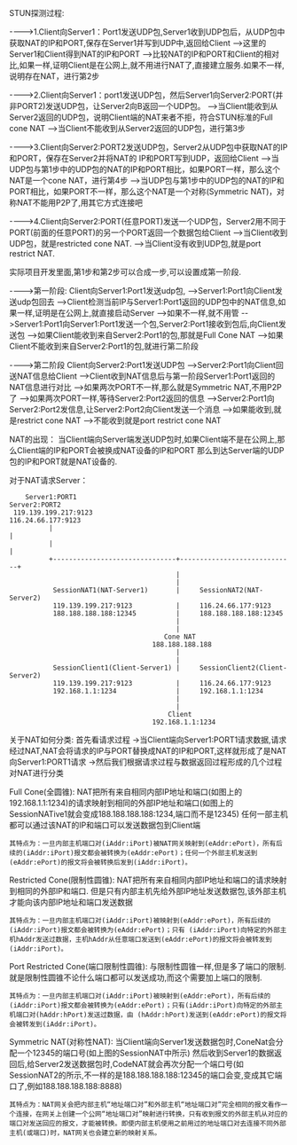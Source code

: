 
STUN探测过程:

---->1.Client向Server1：Port1发送UDP包,Server1收到UDP包后，从UDP包中获取NAT的IP和PORT,保存在Server1并写到UDP中,返回给Client
    -->这里的Server1和Client得到NAT的IP和PORT
    -->比较NAT的IP和PORT和Client的相对比,如果一样,证明Client是在公网上,就不用进行NAT了,直接建立服务.如果不一样,说明存在NAT，进行第2步

---->2.Client向Server1：port1发送UDP包，然后Server1向Server2:PORT(并非PORT2)发送UDP包，让Server2向B返回一个UDP包。
    -->当Client能收到从Server2返回的UDP包，说明Client端的NAT来者不拒，符合STUN标准的Full cone NAT
    -->当Client不能收到从Server2返回的UDP包，进行第3步

---->3.Client向Server2:PORT2发送UDP包，Server2从UDP包中获取NAT的IP和PORT，保存在Server2并将NAT的 IP和PORT写到UDP，返回给Client
    -->当UDP包与第1步中的UDP包的NAT的IP和PORT相比，如果PORT一样，那么这个NAT是一个cone NAT，进行第4步
    -->当UDP包与第1步中的UDP包的NAT的IP和PORT相比，如果PORT不一样，那么这个NAT是一个对称(Symmetric NAT)，对称NAT不能用P2P了,用其它方式连接吧
   
---->4.Client向Server2:PORT(任意PORT)发送一个UDP包，Server2用不同于PORT(前面的任意PORT)的另一个PORT返回一个数据包给Client
    -->当Client收到UDP包，就是restricted cone NAT.
    -->当Client没有收到UDP包,就是port restrict NAT.

实际项目开发里面,第1步和第2步可以合成一步,可以设置成第一阶段.

---->第一阶段:
    Client向Server1:Port1发送udp包,
        -->Server1:Port1向Client发送udp包回去
            -->Client检测当前IP与Server1:Port1返回的UDP包中的NAT信息,如果一样,证明是在公网上,就直接启动Server
            -->如果不一样,就不用管
        -->Server1:Port1向Server1:Port1发送一个包,Server2:Port1接收到包后,向Client发送包
            -->如果Client能收到来自Server2:Port1的包,那就是Full Cone NAT
            -->如果Client不能收到来自Server2:Port1的包,就进行第二阶段
     
---->第二阶段
    Client向Server2:Port1发送UDP包
        -->Server2:Port1向Client回送NAT信息给Client
            -->Client收到NAT信息后与第一阶段Server1:Port1返回的NAT信息进行对比
                -->如果两次PORT不一样,那么就是Symmetric NAT,不用P2P了
                -->如果两次PORT一样,等待Server2:Port2返回的信息
        -->Server2:Port1向Server2:Port2发信息,让Server2:Port2向Client发送一个消息
            -->如果能收到,就是restrict cone NAT
            -->不能收到就是port restrict cone NAT


NAT的出现：
    当Client端向Server端发送UDP包时,如果Client端不是在公网上,那么Client端的IP和PORT会被换成NAT设备的IP和PORT
    那么到达Server端的UDP包的IP和PORT就是NAT设备的.
    
对于NAT请求Server：

        Server1:PORT1                                               Server2:PORT2
     119.139.199.217:9123                                         116.24.66.177:9123
              |                                                             |        
              |                                                             |
              +-------------------------------+-----------------------------+      
                                              |  
                                              |     
               SessionNAT1(NAT-Server1)       |     SessionNAT2(NAT-Server2)
               119.139.199.217:9123           |     116.24.66.177:9123
               188.188.188.188:12345          |     188.188.188.188:12345
                                              |     
                                              |
                                           Cone NAT     
                                        188.188.188.188
                                              |  
                                              |     
               SessionClient1(Client-Server1) |     SessionClient2(Client-Server2)
               119.139.199.217:9123           |     116.24.66.177:9123
               192.168.1.1:1234               |     192.168.1.1:1234
                                              |     
                                              |
                                            Client
                                        192.168.1.1:1234


关于NAT如何分类:
    首先看请求过程
    ->当Client端向Server1:PORT1请求数据,请求经过NAT,NAT会将请求的IP与PORT替换成NAT的IP和PORT,这样就形成了是NAT向Server1:PORT1请求
    ->然后我们根据请求过程与数据返回过程形成的几个过程对NAT进行分类
    
Full Cone(全圆锥):
    NAT把所有来自相同内部IP地址和端口(如图上的192.168.1.1:1234)的请求映射到相同的外部IP地址和端口(如图上的SessionNATive1就会变成188.188.188.188:1234,端口而不是12345)
    任何一部主机都可以通过该NAT的IP和端口可以发送数据包到Client端
    
    其特点为：一旦内部主机端口对(iAddr:iPort)被NAT网关映射到(eAddr:ePort)，所有后续的(iAddr:iPort)报文都会被转换为(eAddr:ePort)；任何一个外部主机发送到(eAddr:ePort)的报文将会被转换后发到(iAddr:iPort)。
    
Restricted Cone(限制性圆锥):
    NAT把所有来自相同内部IP地址和端口的请求映射到相同的外部IP和端口.
    但是只有内部主机先给外部IP地址发送数据包,该外部主机才能向该内部IP地址和端口发送数据
    
    其特点为：一旦内部主机端口对(iAddr:iPort)被映射到(eAddr:ePort)，所有后续的(iAddr:iPort)报文都会被转换为(eAddr:ePort)；只有 (iAddr:iPort)向特定的外部主机hAddr发送过数据，主机hAddr从任意端口发送到(eAddr:ePort)的报文将会被转发到(iAddr:iPort)。
    
Port Restricted Cone(端口限制性圆锥):
    与限制性圆锥一样,但是多了端口的限制.就是限制性圆锥不论什么端口都可以发送成功,而这个需要加上端口的限制.
    
    其特点为：一旦内部主机端口对(iAddr:iPort)被映射到(eAddr:ePort)，所有后续的(iAddr:iPort)报文都会被转换为(eAddr:ePort)；只有(iAddr:iPort)向特定的外部主机端口对(hAddr:hPort)发送过数据，由 (hAddr:hPort)发送到(eAddr:ePort)的报文将会被转发到(iAddr:iPort)。

Symmetric NAT(对称性NAT):
    当Client端向Server1发送数据包时,ConeNat会分配一个12345的端口号(如上图的SessionNAT中所示)
    然后收到Server1的数据返回后,给Server2发送数据包时,CodeNAT就会再次分配一个端口号(如SessionNAT2的所示,不一样的是188.188.188.188:12345的端口会变,变成其它端口了,例如188.188.188.188:8888)

    其特点为：NAT网关会把内部主机“地址端口对”和外部主机“地址端口对”完全相同的报文看作一个连接，在网关上创建一个公网“地址端口对”映射进行转换，只有收到报文的外部主机从对应的端口对发送回应的报文，才能被转换。即使内部主机使用之前用过的地址端口对去连接不同外部主机(或端口)时，NAT网关也会建立新的映射关系。

